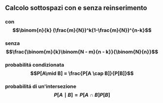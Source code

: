 ## Calcolo sottospazi con e senza reinserimento
### con $$\binom{n}{k} (\frac{m}{N})^k(1-\frac{m}{N})^{n-k}$$

### senza $$\frac{\binom{m}{k}\binom{N - m}{n - k}}{\binom{N}{n}}$$
### probabilitá condizionata $$P[A\mid B] = \frac{P[A \cap B]}{P[B]}$$
### probabilitá di un'intersezione $$P[A\mid B] = P[A\cap B]P[B]$$
